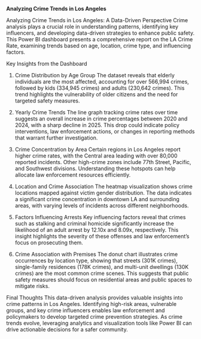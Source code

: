**Analyzing Crime Trends in Los Angeles**


Analyzing Crime Trends in Los Angeles: A Data-Driven Perspective
Crime analysis plays a crucial role in understanding patterns, identifying key influencers, and developing data-driven strategies to enhance public safety. This Power BI dashboard presents a comprehensive report on the LA Crime Rate, examining trends based on age, location, crime type, and influencing factors.

Key Insights from the Dashboard
1. Crime Distribution by Age Group
The dataset reveals that elderly individuals are the most affected, accounting for over 566,994 crimes, followed by kids (334,945 crimes) and adults (230,642 crimes). This trend highlights the vulnerability of older citizens and the need for targeted safety measures.

2. Yearly Crime Trends
The line graph tracking crime rates over time suggests an overall increase in crime percentages between 2020 and 2024, with a sharp decline in 2025. This drop could indicate policy interventions, law enforcement actions, or changes in reporting methods that warrant further investigation.

3. Crime Concentration by Area
Certain regions in Los Angeles report higher crime rates, with the Central area leading with over 80,000 reported incidents. Other high-crime zones include 77th Street, Pacific, and Southwest divisions. Understanding these hotspots can help allocate law enforcement resources efficiently.

4. Location and Crime Association
The heatmap visualization shows crime locations mapped against victim gender distribution. The data indicates a significant crime concentration in downtown LA and surrounding areas, with varying levels of incidents across different neighborhoods.

5. Factors Influencing Arrests
Key influencing factors reveal that crimes such as stalking and criminal homicide significantly increase the likelihood of an adult arrest by 12.10x and 8.09x, respectively. This insight highlights the severity of these offenses and law enforcement’s focus on prosecuting them.

6. Crime Association with Premises
The donut chart illustrates crime occurrences by location type, showing that streets (301K crimes), single-family residences (178K crimes), and multi-unit dwellings (130K crimes) are the most common crime scenes. This suggests that public safety measures should focus on residential areas and public spaces to mitigate risks.

Final Thoughts
This data-driven analysis provides valuable insights into crime patterns in Los Angeles. Identifying high-risk areas, vulnerable groups, and key crime influencers enables law enforcement and policymakers to develop targeted crime prevention strategies. As crime trends evolve, leveraging analytics and visualization tools like Power BI can drive actionable decisions for a safer community.
